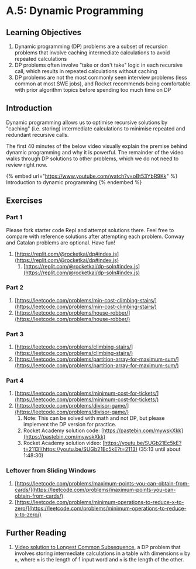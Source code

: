 # A.5: Dynamic Programming

## Learning Objectives

1. Dynamic programming (DP) problems are a subset of recursion problems that involve caching intermediate calculations to avoid repeated calculations
2. DP problems often involve "take or don't take" logic in each recursive call, which results in repeated calculations without caching
3. DP problems are not the most commonly seen interview problems (less common at most SWE jobs), and Rocket recommends being comfortable with prior algorithm topics before spending too much time on DP

## Introduction

Dynamic programming allows us to optimise recursive solutions by "caching" (i.e. storing) intermediate calculations to minimise repeated and redundant recursive calls.

The first 40 minutes of the below video visually explain the premise behind dynamic programming and why it is powerful. The remainder of the video walks through DP solutions to other problems, which we do not need to review right now.

{% embed url="https://www.youtube.com/watch?v=oBt53YbR9Kk" %}
Introduction to dynamic programming
{% endembed %}

## Exercises

### Part 1

Please fork starter code Repl and attempt solutions there. Feel free to compare with reference solutions after attempting each problem. Conway and Catalan problems are optional. Have fun!

1. [https://replit.com/@rocketkai/dp#index.js](https://replit.com/@rocketkai/dp#index.js)
   1. [https://replit.com/@rocketkai/dp-soln#index.js](https://replit.com/@rocketkai/dp-soln#index.js)

### Part 2

1. [https://leetcode.com/problems/min-cost-climbing-stairs/](https://leetcode.com/problems/min-cost-climbing-stairs/)
2. [https://leetcode.com/problems/house-robber/](https://leetcode.com/problems/house-robber/)

### Part 3

1. [https://leetcode.com/problems/climbing-stairs/](https://leetcode.com/problems/climbing-stairs/)
2. [https://leetcode.com/problems/partition-array-for-maximum-sum/](https://leetcode.com/problems/partition-array-for-maximum-sum/)

### Part 4

1. [https://leetcode.com/problems/minimum-cost-for-tickets/](https://leetcode.com/problems/minimum-cost-for-tickets/)
2. [https://leetcode.com/problems/divisor-game/](https://leetcode.com/problems/divisor-game/)
   1. Note: This can be solved with math and not DP, but please implement the DP version for practice.
   2. Rocket Academy solution code: [https://pastebin.com/mywskXkk](https://pastebin.com/mywskXkk)
   3. Rocket Academy solution video: [https://youtu.be/SUGb21Ec5kE?t=2113](https://youtu.be/SUGb21Ec5kE?t=2113) (35:13 until about 1:48:30)

### Leftover from Sliding Windows

1. [https://leetcode.com/problems/maximum-points-you-can-obtain-from-cards/](https://leetcode.com/problems/maximum-points-you-can-obtain-from-cards/)
2. [https://leetcode.com/problems/minimum-operations-to-reduce-x-to-zero/](https://leetcode.com/problems/minimum-operations-to-reduce-x-to-zero/)

## Further Reading

1. [Video solution to Longest Common Subsequence](https://youtu.be/ASoaQq66foQ), a DP problem that involves storing intermediate calculations in a table with dimensions `m` by `n`, where `m` is the length of 1 input word and `n` is the length of the other.
